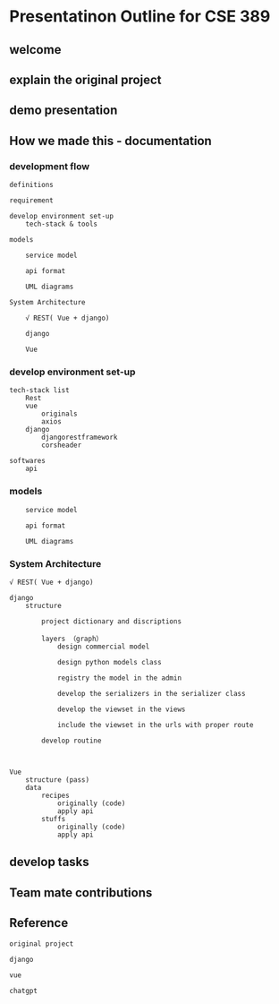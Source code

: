 # Presentatinon Outline for CSE 389

## welcome

## explain the original project

## demo presentation


## How we made this - documentation

### development flow

    definitions

    requirement

    develop environment set-up
        tech-stack & tools

    models

        service model

        api format

        UML diagrams

    System Architecture

        √ REST( Vue + django)
        
        django  

        Vue

### develop environment set-up

    tech-stack list
        Rest
        vue
            originals
            axios
        django
            djangorestframework
            corsheader
    
    softwares
        api

### models

        service model

        api format

        UML diagrams        

### System Architecture

    √ REST( Vue + django)
    
    django
        structure

            project dictionary and discriptions

            layers （graph）
                design commercial model

                design python models class

                registry the model in the admin

                develop the serializers in the serializer class

                develop the viewset in the views

                include the viewset in the urls with proper route

            develop routine
            
            

    Vue
        structure (pass)
        data
            recipes
                originally (code)
                apply api 
            stuffs
                originally (code)
                apply api

## develop tasks

## Team mate contributions

## Reference

    original project

    django

    vue

    chatgpt
            


